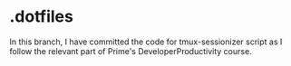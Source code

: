 # .dotfiles

In this branch, I have committed the code for tmux-sessionizer script as I follow the relevant part of Prime's DeveloperProductivity course.
